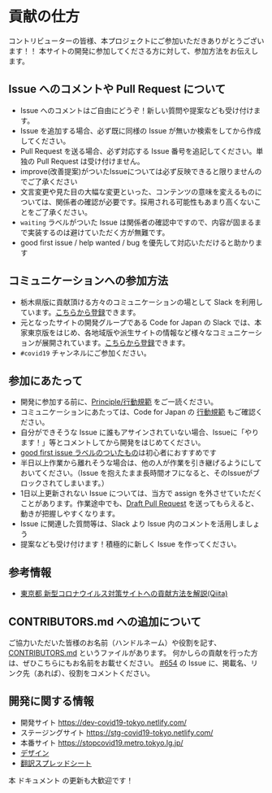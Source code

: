 # 貢献の仕方

コントリビューターの皆様、本プロジェクトにご参加いただきありがとうございます！！
本サイトの開発に参加してくださる方に対して、参加方法をお伝えします。

## Issue へのコメントや Pull Request について
* Issue へのコメントはご自由にどうぞ！新しい質問や提案なども受け付けます。
* Issue を追加する場合、必ず既に同様の Issue が無いか検索をしてから作成してください。
* Pull Request を送る場合、必ず対応する Issue 番号を追記してください。単独の Pull Request は受け付けません。
* improve(改善提案)がついたIssueについては必ず反映できると限りませんのでご了承ください
* 文言変更や見た目の大幅な変更といった、コンテンツの意味を変えるものについては、関係者の確認が必要です。採用される可能性もあまり高くないことをご了承ください。
* `waiting` ラベルがついた Issue は関係者の確認中ですので、内容が固まるまで実装するのは避けていただく方が無難です。
* good first issue / help wanted / bug を優先して対応いただけると助かります

## コミュニケーションへの参加方法
* 栃木県版に貢献頂ける方々のコミュニケーションの場として Slack を利用しています。[こちらから登録](https://covid19-tochigi.herokuapp.com/)できます。
* 元となったサイトの開発グループである Code for Japan の Slack では、本家東京版をはじめ、各地域版や派生サイトの情報など様々なコミュニケーションが展開されています。[こちらから登録](https://cfjslackin.herokuapp.com/)できます。
* `#covid19` チャンネルにご参加ください。

## 参加にあたって
* 開発に参加する前に、[Principle/行動規範](CODE_OF_CONDUCT.md) をご一読ください。
* コミュニケーションにあたっては、Code for Japan の [行動規範](https://github.com/codeforjapan/codeofconduct) もご確認ください。
* 自分ができそうな Issue に誰もアサインされていない場合、Issueに「やります！」等とコメントしてから開発をはじめてください。
* [good first issue ラベルのついたもの](https://github.com/tokyo-metropolitan-gov/covid19/issues?q=is%3Aissue+is%3Aopen+label%3A%22good+first+issue%22)は初心者におすすめです
* 半日以上作業から離れそうな場合は、他の人が作業を引き継げるようにしておいてください。（Issue を抱えたまま長時間オフになると、そのIssueがブロックされてしまいます。）
* 1日以上更新されない Issue については、当方で assign を外させていただくことがあります。作業途中でも、[Draft Pull Request](https://qiita.com/tatane616/items/13da1b6797a7b871ad58) を送ってもらえると、動きが把握しやすくなります。
* Issue に関連した質問等は、Slack より Issue 内のコメントを活用しましょう
* 提案なども受け付けます！積極的に新しく Issue を作ってください。

## 参考情報
* [東京都 新型コロナウイルス対策サイトへの貢献方法を解説(Qiita)](https://qiita.com/FPC_COMMUNITY/items/b9cc072813dc2231b2b2)

## CONTRIBUTORS.md への追加について
ご協力いただいた皆様のお名前（ハンドルネーム）や役割を記す、[CONTRIBUTORS.md](https://github.com/tokyo-metropolitan-gov/covid19/blob/development/CONTRIBUTORS.md) というファイルがあります。
何かしらの貢献を行った方は、ぜひこちらにもお名前をお載せください。
[#654](https://github.com/tokyo-metropolitan-gov/covid19/issues/654) の Issue に、掲載名、リンク先（あれば）、役割をコメントください。

## 開発に関する情報
* 開発サイト https://dev-covid19-tokyo.netlify.com/
* ステージングサイト https://stg-covid19-tokyo.netlify.com/
* 本番サイト https://stopcovid19.metro.tokyo.lg.jp/
* [デザイン](https://www.figma.com/file/V7vt80p2gauhdgTZeVNbgj/UI%E3%83%87%E3%82%B6%E3%82%A4%E3%83%B3?node-id=121%3A156)
* [翻訳スプレッドシート](https://docs.google.com/spreadsheets/d/1avT6QGInyQseYjoc_TxL8RPZfutyvrv4BtJkXfk1Nko)

本 ドキュメント の更新も大歓迎です！
